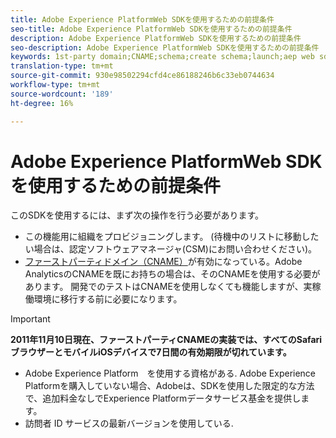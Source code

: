 ```yaml
---
title: Adobe Experience PlatformWeb SDKを使用するための前提条件
seo-title: Adobe Experience PlatformWeb SDKを使用するための前提条件
description: Adobe Experience PlatformWeb SDKを使用するための前提条件
seo-description: Adobe Experience PlatformWeb SDKを使用するための前提条件
keywords: 1st-party domain;CNAME;schema;create schema;launch;aep web sdk extension;extension;configuration id;configuration tool;data element;create data element;XDM Object;sendEvent;send Event;
translation-type: tm+mt
source-git-commit: 930e98502294cfd4ce86188246b6c33eb0744634
workflow-type: tm+mt
source-wordcount: '189'
ht-degree: 16%

---
```



# Adobe Experience PlatformWeb SDKを使用するための前提条件

このSDKを使用するには、まず次の操作を行う必要があります。

- この機能用に組織をプロビジョニングします。 (待機中のリストに移動したい場合は、認定ソフトウェアマネージャ(CSM)にお問い合わせください)。
- [ファーストパーティドメイン（CNAME）](https://docs.adobe.com/content/help/ja-JP/core-services/interface/ec-cookies/cookies-first-party.html)が有効になっている。Adobe AnalyticsのCNAMEを既にお持ちの場合は、そのCNAMEを使用する必要があります。 開発でのテストはCNAMEを使用しなくても機能しますが、実稼働環境に移行する前に必要になります。

>[!IMPORTANT]
>
>**2011年11月10日現在、ファーストパーティCNAMEの実装では、すべてのSafariブラウザーとモバイルiOSデバイスで7日間の有効期限が切れています。**

- Adobe Experience Platform　を使用する資格がある. Adobe Experience Platformを購入していない場合、Adobeは、SDKを使用した限定的な方法で、追加料金なしでExperience Platformデータサービス基金を提供します。
- 訪問者 ID サービスの最新バージョンを使用している.
